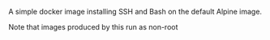 A simple docker image installing SSH and Bash on the default Alpine image.

Note that images produced by this run as non-root